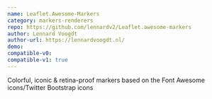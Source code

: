```yaml
---
name: Leaflet.Awesome-Markers
category: markers-renderers
repo: https://github.com/lennardv2/Leaflet.awesome-markers
author: Lennard Voogdt
author-url: https://lennardvoogdt.nl/
demo: 
compatible-v0:
compatible-v1: true
---
```


Colorful, iconic &amp; retina-proof markers based on the Font Awesome icons/Twitter Bootstrap icons
